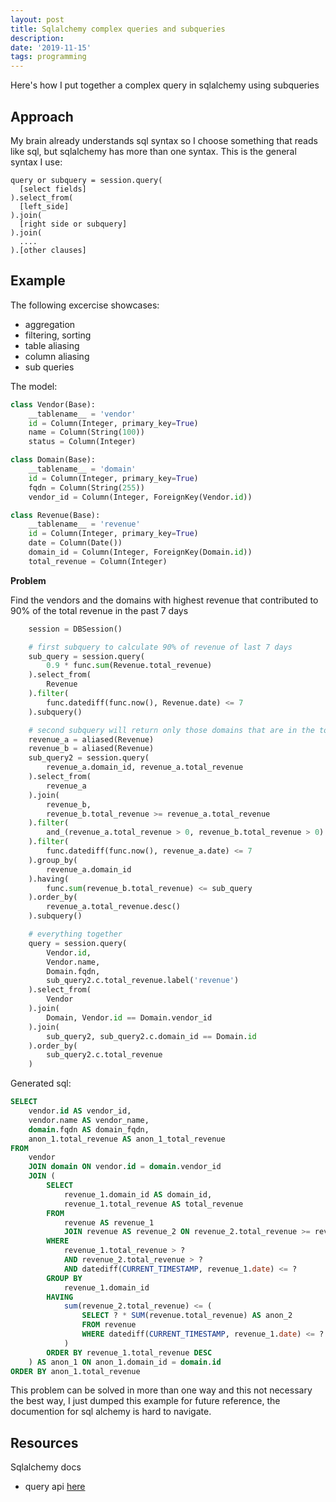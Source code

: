 ```yaml
---
layout: post
title: Sqlalchemy complex queries and subqueries
description: 
date: '2019-11-15'
tags: programming
---
```


Here's how I put together a complex query in sqlalchemy using subqueries

## Approach

My brain already understands sql syntax so I choose something that reads like sql, but sqlalchemy has more than one syntax. This is the general syntax I use:

```
query or subquery = session.query(
  [select fields]
).select_from(
  [left_side]
).join(
  [right side or subquery]
).join(
  ....
).[other clauses]

```

## Example 

The following excercise showcases: 

 - aggregation
 - filtering, sorting
 - table aliasing 
 - column aliasing
 - sub queries

The model: 

```python
class Vendor(Base):
    __tablename__ = 'vendor'
    id = Column(Integer, primary_key=True)
    name = Column(String(100))
    status = Column(Integer)

class Domain(Base):
    __tablename__ = 'domain'
    id = Column(Integer, primary_key=True)
    fqdn = Column(String(255))
    vendor_id = Column(Integer, ForeignKey(Vendor.id))

class Revenue(Base):
    __tablename__ = 'revenue'
    id = Column(Integer, primary_key=True)
    date = Column(Date())
    domain_id = Column(Integer, ForeignKey(Domain.id))
    total_revenue = Column(Integer)
```

**Problem** 

Find the vendors and the domains with highest revenue that contributed to 90% of the total revenue in the past 7 days

```python
    session = DBSession()

    # first subquery to calculate 90% of revenue of last 7 days
    sub_query = session.query(
        0.9 * func.sum(Revenue.total_revenue)
    ).select_from(
        Revenue
    ).filter(
        func.datediff(func.now(), Revenue.date) <= 7
    ).subquery()

    # second subquery will return only those domains that are in the top 90% (by keeping partial total)
    revenue_a = aliased(Revenue)
    revenue_b = aliased(Revenue)
    sub_query2 = session.query(
        revenue_a.domain_id, revenue_a.total_revenue
    ).select_from(
        revenue_a
    ).join(
        revenue_b,
        revenue_b.total_revenue >= revenue_a.total_revenue
    ).filter(
        and_(revenue_a.total_revenue > 0, revenue_b.total_revenue > 0)
    ).filter(
        func.datediff(func.now(), revenue_a.date) <= 7
    ).group_by(
        revenue_a.domain_id
    ).having(
        func.sum(revenue_b.total_revenue) <= sub_query
    ).order_by(
        revenue_a.total_revenue.desc()
    ).subquery()

    # everything together
    query = session.query(
        Vendor.id,
        Vendor.name,
        Domain.fqdn,
        sub_query2.c.total_revenue.label('revenue')
    ).select_from(
        Vendor
    ).join(
        Domain, Vendor.id == Domain.vendor_id
    ).join(
        sub_query2, sub_query2.c.domain_id == Domain.id
    ).order_by(
        sub_query2.c.total_revenue
    )
```

Generated sql: 

``` sql
SELECT
    vendor.id AS vendor_id,
    vendor.name AS vendor_name,
    domain.fqdn AS domain_fqdn,
    anon_1.total_revenue AS anon_1_total_revenue
FROM
    vendor
    JOIN domain ON vendor.id = domain.vendor_id
    JOIN (
        SELECT
            revenue_1.domain_id AS domain_id,
            revenue_1.total_revenue AS total_revenue
        FROM
            revenue AS revenue_1
            JOIN revenue AS revenue_2 ON revenue_2.total_revenue >= revenue_1.total_revenue
        WHERE
            revenue_1.total_revenue > ?
            AND revenue_2.total_revenue > ?
            AND datediff(CURRENT_TIMESTAMP, revenue_1.date) <= ?
        GROUP BY
            revenue_1.domain_id
        HAVING
            sum(revenue_2.total_revenue) <= (
                SELECT ? * SUM(revenue.total_revenue) AS anon_2 
                FROM revenue
                WHERE datediff(CURRENT_TIMESTAMP, revenue_1.date) <= ?
            )
        ORDER BY revenue_1.total_revenue DESC
    ) AS anon_1 ON anon_1.domain_id = domain.id
ORDER BY anon_1.total_revenue

```

This problem can be solved in more than one way and this not necessary the best way, I just dumped this example for future reference, the documention for sql alchemy is hard to navigate.


## Resources

Sqlalchemy docs

- query api [here](https://docs.sqlalchemy.org/en/13/orm/query.html)